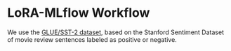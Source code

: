 # LoRA-MLflow Workflow

We use the [GLUE/SST-2 dataset](https://www.tensorflow.org/datasets/catalog/glue#gluesst2), based on the Stanford Sentiment Dataset of movie review sentences labeled as positive or negative. 
